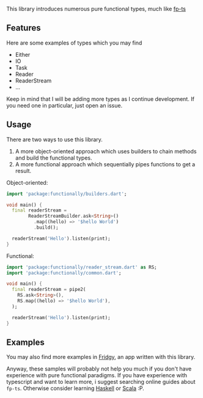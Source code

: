 This library introduces numerous pure functional types, much like [fp-ts](https://gcanti.github.io/fp-ts/)

## Features

Here are some examples of types which you may find

- Either
- IO
- Task
- Reader
- ReaderStream
- ...

Keep in mind that I will be adding more types as I continue development.
If you need one in particular, just open an issue.

## Usage

There are two ways to use this library.
1) A more object-oriented approach which uses builders to chain methods and build the functional types.
2) A more functional approach which sequentially pipes functions to get a result.

Object-oriented:
```dart
import 'package:functionally/builders.dart';

void main() {
  final readerStream =
        ReaderStreamBuilder.ask<String>()
          .map((hello) => '$hello World')
          .build();

  readerStream('Hello').listen(print);
}
```

Functional:
```dart
import 'package:functionally/reader_stream.dart' as RS;
import 'package:functionally/common.dart';

void main() {
  final readerStream = pipe2(
    RS.ask<String>(),
    RS.map((hello) => '$hello World'),
  );

  readerStream('Hello').listen(print);
}
```

## Examples
You may also find more examples in [Fridgy](https://github.com/fgaudo/fridgy), an app written with this library.

Anyway, these samples will probably not help you much if you don't have experience with pure functional paradigms.
If you have experience with typescript and want to learn more, i suggest searching online guides about `fp-ts`.
Otherwise consider learning [Haskell](https://www.haskell.org/) or [Scala](https://www.scala-lang.org/) :P.



